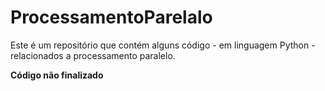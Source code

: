 # ProcessamentoParelalo
Este é um repositório que contém alguns código - em linguagem Python - relacionados a processamento paralelo.<p>
<b> Código não finalizado<b/> 

